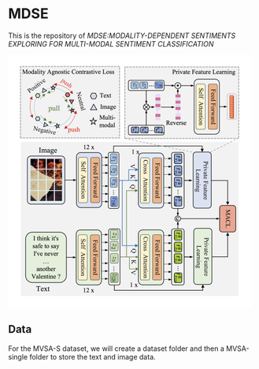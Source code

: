 # MDSE

This is the repository of *MDSE:MODALITY-DEPENDENT SENTIMENTS EXPLORING FOR MULTI-MODAL SENTIMENT CLASSIFICATION*

<img src="./img/mdse.jpg" style="zoom:50%;" />

## Data

For the MVSA-S dataset, we will create a dataset folder and then a MVSA-single folder to store the text and image data.



